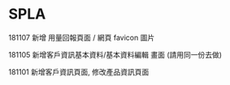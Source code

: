 # SPLA

181107 新增 用量回報頁面 / 網頁 favicon 圖片

181105 新增客戶資訊基本資料/基本資料編輯 畫面 (請用同一份去做)

181101 新增客戶資訊頁面, 修改產品資訊頁面
